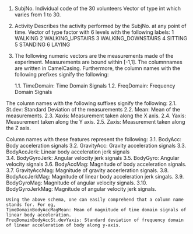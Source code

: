 1. SubjNo. 
    Individual code of the 30 volunteers
        Vector of type int which varies from 1 to 30.

2. Activity
    Describes the activity performed by the SubjNo. at any point of time.
        Vector of type factor with 6 levels with the following labels:
            1   WALKING
            2   WALKING_UPSTAIRS
            3   WALKING_DOWNSTAIRS
            4   SITTING
            5   STANDING
            6   LAYING

3. The following numeric vectors are the measurements made of the experiment. Measurements are bound within [-1,1]. The columnnames are written in CamelCasing. Furthermore, the column names with the following prefixes signify the following:

    1.1. TimeDomain: Time Domain Signals 
    1.2. FreqDomain: Frequency Domain Signals
    
The column names with the following suffixes signify the following: 
    2.1. St.dev: Standard Deviation of the measurements 
    2.2. Mean: Mean of the measurements.
    2.3. Xaxis: Measurement taken along the X axis.
    2.4. Yaxis: Measurement taken along the Y axis.
    2.5. Zaxis: Measurement taken along the Z axis.
    
Column names with these features represent the following:
    3.1. BodyAcc: Body acceleration signals
    3.2. GravityAcc: Gravity acceleration signals
    3.3. BodyAccJerk: Linear body acceleration jerk signals                  
    3.4. BodyGyroJerk: Angular velocity jerk signals 
    3.5. BodyGyro: Angular velocity signals
    3.6. BodyAccMag: Magnitude of body acceleration signals.
    3.7. GravityAccMag: Magnitude of gravity accerleration signals.
    3.8. BodyAccJerkMag: Magnitude of linear body acceleration jerk singals.
    3.9. BodyGyroMag: Magnitude of angular velocity signals.
    3.10. BodyGyroJerkMag: Magnitude of angular velocity jerk signals.
    
    Using the above schema, one can easily comprehend that a column name stands for. For eg,
    TimeDomainBodyAccMagMean: Mean of magnitude of time domain signals of linear body acceleration.
    FreqDomainBodyAccSt.devYaxis: Standard deviation of frequency domain of linear acceleration of body along y-axis.
